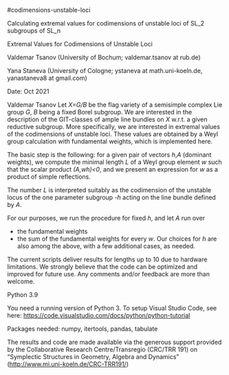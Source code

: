 #codimensions-unstable-loci

Calculating extremal values for codimensions of unstable loci of SL_2 subgroups of SL_n

Extremal Values for Codimensions of Unstable Loci

Valdemar Tsanov (University of Bochum; valdemar.tsanov at rub.de)

Yana Staneva (University of Cologne; ystaneva at math.uni-koeln.de, yanastaneva8 at gmail.com)

Date: Oct 2021

Valdemar Tsanov
Let _X=G/B_ be the flag variety of a semisimple complex Lie group _G_, _B_ being a fixed Borel subgroup. We are interested in the description of the GIT-classes of ample line bundles on _X_ w.r.t. a given reductive subgroup. More specifically, we are interested in extremal values of the codimensions of unstable loci. These values are obtained by a Weyl group calculation with fundamental weights, which is implemented here.

The basic step is the following: for a given pair of vectors _h_,_A_ (dominant weights), we compute the minimal length _L_ of a Weyl group element _w_ such that the scalar product _(A,wh)<0_, and we present an expression for _w_ as a product of simple reflections.

The number _L_ is interpreted suitably as the codimension of the unstable locus of the one parameter subgroup _-h_ acting on the line bundle defined by _A_.

For our purposes, we run the procedure for fixed _h_, and let _A_ run over
 - the fundamental weights
 - the sum of the fundamental weights
for every _w_. 
Our choices for _h_ are also among the above, with a few additional cases, as needed.

The current scripts deliver results for lengths up to 10 due to hardware limitations. We strongly believe that the code can be optimized and improved for future use. Any comments and/or feedback are more than welcome.

Python 3.9

You need a running version of Python 3. To setup Visual Studio Code, see here: https://code.visualstudio.com/docs/python/python-tutorial

Packages needed: numpy, itertools, pandas, tabulate

The results and code are made available via the generous support provided by the Collaborative Research Centre/Transregio (CRC/TRR 191) on “Symplectic Structures in Geometry, Algebra and Dynamics” (http://www.mi.uni-koeln.de/CRC-TRR191/)
